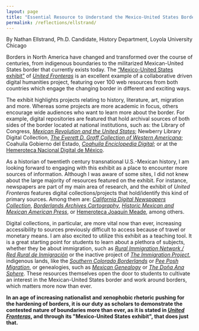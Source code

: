 ```yaml
---
layout: page
title: "Essential Resource to Understand the Mexico-United States Border Region"
permalink: /reflections/ellstrand/
---
```


By Nathan Ellstrand, Ph.D. Candidate, History Department, Loyola University Chicago

Borders in North America have changed and transformed over the course of centuries, from indigenous boundaries to the militarized Mexican-United States border that currently exists today. The [“Mexico-United States exhibit”](https://unitedfronteras.github.io/projects/) of [*United Fronteras*](https://unitedfronteras.github.io/) is an excellent example of a collaborative driven digital humanities project, featuring over 100 web resources from both countries which engage the changing border in different and exciting ways. 

The exhibit highlights projects relating to history, literature, art, migration and more.  Whereas some projects are more academic in focus, others encourage wide audiences who want to learn more about the border. For example, digital repositories are featured that hold archival sources of both sides of the border located at national institutions, such as: the Library of Congress, [*Mexican Revolution and the United States*](https://unitedfronteras.github.io/ufexhibition_mexusa/united/obj076/); Newberry Library Digital Collection, [*The Everett D. Graff Collection of Western Americana*](https://unitedfronteras.github.io/ufexhibition_mexusa/united/obj103/); Coahuila Gobierno del Estado, [*Coahuila Enciclopedia Digital*](https://unitedfronteras.github.io/ufexhibition_mexusa/united/obj027/); or at the [Hemeroteca Nacional Digital de México](https://unitedfronteras.github.io/ufexhibition_mexusa/united/obj056/).

As a historian of twentieth century transnational U.S.-Mexican history, I am looking forward to engaging with this exhibit as a place to encounter more sources of information. Although I was aware of some sites, I did not knew about the large majority of resources featured on the exhibit. For instance, newspapers are part of my main area of research, and the exhibit of *United Fronteras* features digital collections/projects that hold/identify this kind of primary sources. Among them are: [*California  Digital Newspapers Collection*](https://unitedfronteras.github.io/ufexhibition_mexusa/search/), [*Borderlands Archives Cartography*](https://unitedfronteras.github.io/ufexhibition_mexusa/united/obj016/), [*Historic Mexican and Mexican American Press*](https://unitedfronteras.github.io/ufexhibition_mexusa/united/obj058/), or [Hemeroteca Joaquín Meade](https://unitedfronteras.github.io/ufexhibition_mexusa/united/obj057/), among others.  

Digital collections, in particular, are more vital now than ever, increasing accessibility to sources previously difficult to access because of travel or monetary means.  I am also excited to utilize this exhibit as a teaching tool. It is a great starting point for students to learn about a plethora of subjects, whether they be about immigration, such as [*Rural Immigration Network / Red Rural de Inmigración*](https://unitedfronteras.github.io/ufexhibition_mexusa/united/obj098/) or the inactive project of [*The Immigration Project*](https://unitedfronteras.github.io/ufexhibition_mexusa/united/obj104/), indigenous lands, like the [*Southern Colorado Borderlands*](https://unitedfronteras.github.io/ufexhibition_mexusa/united/obj099/) or [*Pee Posh Migration*](https://unitedfronteras.github.io/ufexhibition_mexusa/united/obj088/), or genealogies, such as [*Mexican Genealogy*](https://unitedfronteras.github.io/ufexhibition_mexusa/united/obj075/) or [*The Doña Ana Sphere*](https://unitedfronteras.github.io/ufexhibition_mexusa/united/obj037/). These resources themselves open the door to students to cultivate an interest in the Mexican-United States border and work around borders, which matters more now than ever.

**In an age of increasing nationalist and xenophobic rhetoric pushing for the hardening of borders, it is our duty as scholars to demonstrate the contested nature of boundaries more than ever, as it is stated in [*United Fronteras*](https://unitedfronteras.github.io/about/), and through its "Mexico-United States exhibit", that does just that.**

